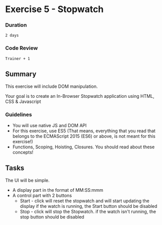 # Exercise 5 - Stopwatch

### Duration
`2 days`

### Code Review
`Trainer + 1`

## Summary
This exercise will include DOM manipulation.

Your goal is to create an In-Browser Stopwatch application using HTML, CSS & Javascript

### Guidelines
* You will use native JS and DOM API
* For this exercise, use ES5 (That means, everything that you read that belongs to the ECMAScript 2015 (ES6) or above, is not meant for this exercise!)
* Functions, Scoping, Hoisting, Closures. You should read about these concepts!

## Tasks
The UI will be simple.
* A display part in the format of MM:SS:mmm
* A control part with 2 buttons
    * Start - click will reset the stopwatch and will start updating the display
      if the watch is running, the Start button should be disabled
    * Stop - click will stop the Stopwatch. if the watch isn't running, the stop button should be disabled